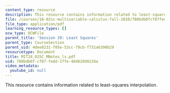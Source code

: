 ```yaml
---
content_type: resource
description: This resource contains information related to least-squares interpolation.
file: /courses/18-02sc-multivariable-calculus-fall-2010/788bdb0fcf07fedd1ffe484820d0226a_MIT18_02SC_MNotes_ls.pdf
file_type: application/pdf
learning_resource_types: []
ocw_type: OCWFile
parent_title: 'Session 29: Least Squares'
parent_type: CourseSection
parent_uid: 4dee8231-f05e-53cc-79cb-f731a6390b29
resourcetype: Document
title: MIT18_02SC_MNotes_ls.pdf
uid: 788bdb0f-cf07-fedd-1ffe-484820d0226a
video_metadata:
  youtube_id: null
---
```

This resource contains information related to least-squares interpolation.

